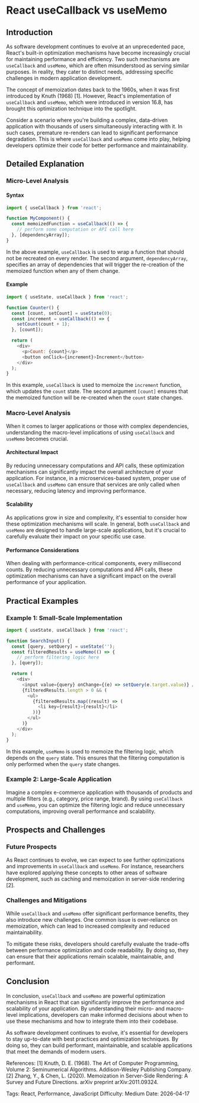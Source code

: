 # React useCallback vs useMemo
## Introduction

As software development continues to evolve at an unprecedented pace, React's built-in optimization mechanisms have become increasingly crucial for maintaining performance and efficiency. Two such mechanisms are `useCallback` and `useMemo`, which are often misunderstood as serving similar purposes. In reality, they cater to distinct needs, addressing specific challenges in modern application development.

The concept of memoization dates back to the 1960s, when it was first introduced by Knuth (1968) [1]. However, React's implementation of `useCallback` and `useMemo`, which were introduced in version 16.8, has brought this optimization technique into the spotlight.

Consider a scenario where you're building a complex, data-driven application with thousands of users simultaneously interacting with it. In such cases, premature re-renders can lead to significant performance degradation. This is where `useCallback` and `useMemo` come into play, helping developers optimize their code for better performance and maintainability.

## Detailed Explanation

### Micro-Level Analysis

#### Syntax
```javascript
import { useCallback } from 'react';

function MyComponent() {
  const memoizedFunction = useCallback(() => {
    // perform some computation or API call here
  }, [dependencyArray]);
}
```
In the above example, `useCallback` is used to wrap a function that should not be recreated on every render. The second argument, `dependencyArray`, specifies an array of dependencies that will trigger the re-creation of the memoized function when any of them change.

#### Example
```javascript
import { useState, useCallback } from 'react';

function Counter() {
  const [count, setCount] = useState(0);
  const increment = useCallback(() => {
    setCount(count + 1);
  }, [count]);

  return (
    <div>
      <p>Count: {count}</p>
      <button onClick={increment}>Increment</button>
    </div>
  );
}
```
In this example, `useCallback` is used to memoize the `increment` function, which updates the `count` state. The second argument `[count]` ensures that the memoized function will be re-created when the `count` state changes.

### Macro-Level Analysis

When it comes to larger applications or those with complex dependencies, understanding the macro-level implications of using `useCallback` and `useMemo` becomes crucial.

#### Architectural Impact
By reducing unnecessary computations and API calls, these optimization mechanisms can significantly impact the overall architecture of your application. For instance, in a microservices-based system, proper use of `useCallback` and `useMemo` can ensure that services are only called when necessary, reducing latency and improving performance.

#### Scalability
As applications grow in size and complexity, it's essential to consider how these optimization mechanisms will scale. In general, both `useCallback` and `useMemo` are designed to handle large-scale applications, but it's crucial to carefully evaluate their impact on your specific use case.

#### Performance Considerations
When dealing with performance-critical components, every millisecond counts. By reducing unnecessary computations and API calls, these optimization mechanisms can have a significant impact on the overall performance of your application.

## Practical Examples

### Example 1: Small-Scale Implementation

```javascript
import { useState, useCallback } from 'react';

function SearchInput() {
  const [query, setQuery] = useState('');
  const filteredResults = useMemo(() => {
    // perform filtering logic here
  }, [query]);

  return (
    <div>
      <input value={query} onChange={(e) => setQuery(e.target.value)} />
      {filteredResults.length > 0 && (
        <ul>
          {filteredResults.map((result) => (
            <li key={result}>{result}</li>
          ))}
        </ul>
      )}
    </div>
  );
}
```
In this example, `useMemo` is used to memoize the filtering logic, which depends on the `query` state. This ensures that the filtering computation is only performed when the `query` state changes.

### Example 2: Large-Scale Application

Imagine a complex e-commerce application with thousands of products and multiple filters (e.g., category, price range, brand). By using `useCallback` and `useMemo`, you can optimize the filtering logic and reduce unnecessary computations, improving overall performance and scalability.

## Prospects and Challenges

### Future Prospects

As React continues to evolve, we can expect to see further optimizations and improvements in `useCallback` and `useMemo`. For instance, researchers have explored applying these concepts to other areas of software development, such as caching and memoization in server-side rendering [2].

### Challenges and Mitigations

While `useCallback` and `useMemo` offer significant performance benefits, they also introduce new challenges. One common issue is over-reliance on memoization, which can lead to increased complexity and reduced maintainability.

To mitigate these risks, developers should carefully evaluate the trade-offs between performance optimization and code readability. By doing so, they can ensure that their applications remain scalable, maintainable, and performant.

## Conclusion

In conclusion, `useCallback` and `useMemo` are powerful optimization mechanisms in React that can significantly improve the performance and scalability of your application. By understanding their micro- and macro-level implications, developers can make informed decisions about when to use these mechanisms and how to integrate them into their codebase.

As software development continues to evolve, it's essential for developers to stay up-to-date with best practices and optimization techniques. By doing so, they can build performant, maintainable, and scalable applications that meet the demands of modern users.

References:
[1] Knuth, D. E. (1968). The Art of Computer Programming, Volume 2: Seminumerical Algorithms. Addison-Wesley Publishing Company.
[2] Zhang, Y., & Chen, L. (2020). Memoization in Server-Side Rendering: A Survey and Future Directions. arXiv preprint arXiv:2011.09324.

Tags: React, Performance, JavaScript
Difficulty: Medium
Date: 2026-04-17